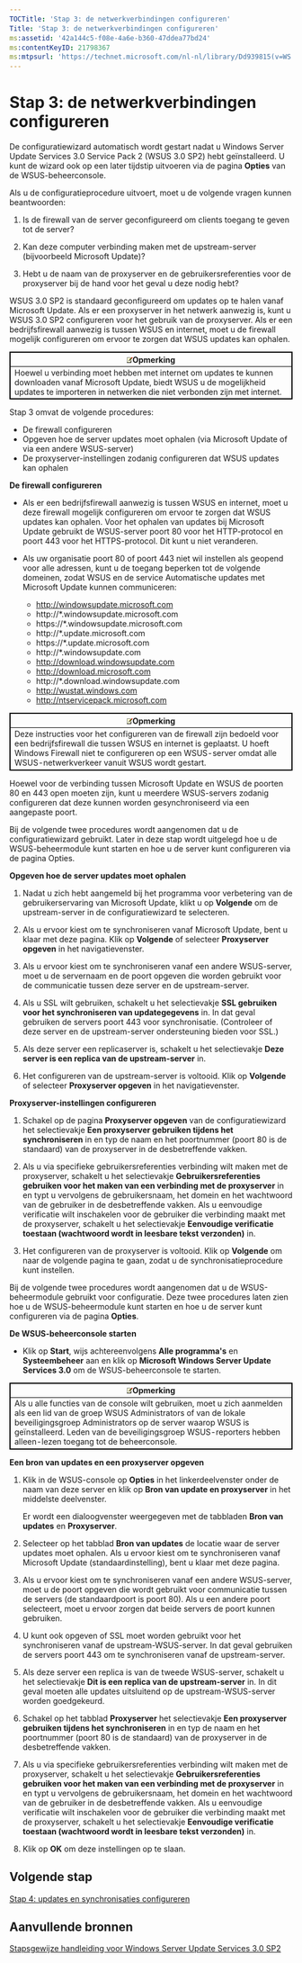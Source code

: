 ```yaml
---
TOCTitle: 'Stap 3: de netwerkverbindingen configureren'
Title: 'Stap 3: de netwerkverbindingen configureren'
ms:assetid: '42a144c5-f08e-4a6e-b360-47ddea77bd24'
ms:contentKeyID: 21798367
ms:mtpsurl: 'https://technet.microsoft.com/nl-nl/library/Dd939815(v=WS.10)'
---
```


Stap 3: de netwerkverbindingen configureren
===========================================

De configuratiewizard automatisch wordt gestart nadat u Windows Server Update Services 3.0 Service Pack 2 (WSUS 3.0 SP2) hebt geïnstalleerd. U kunt de wizard ook op een later tijdstip uitvoeren via de pagina **Opties** van de WSUS-beheerconsole.

Als u de configuratieprocedure uitvoert, moet u de volgende vragen kunnen beantwoorden:

1. Is de firewall van de server geconfigureerd om clients toegang te geven tot de server?

2. Kan deze computer verbinding maken met de upstream-server (bijvoorbeeld Microsoft Update)?

3. Hebt u de naam van de proxyserver en de gebruikersreferenties voor de proxyserver bij de hand voor het geval u deze nodig hebt?

WSUS 3.0 SP2 is standaard geconfigureerd om updates op te halen vanaf Microsoft Update. Als er een proxyserver in het netwerk aanwezig is, kunt u WSUS 3.0 SP2 configureren voor het gebruik van de proxyserver. Als er een bedrijfsfirewall aanwezig is tussen WSUS en internet, moet u de firewall mogelijk configureren om ervoor te zorgen dat WSUS updates kan ophalen.

 
<table style="border:1px solid black;">
<colgroup>
<col width="100%" />
</colgroup>
<thead>
<tr class="header">
<th style="border:1px solid black;" ><img src="images/Dd939815.note(WS.10).gif" />Opmerking</th>
</tr>
</thead>
<tbody>
<tr class="odd">
<td style="border:1px solid black;">Hoewel u verbinding moet hebben met internet om updates te kunnen downloaden vanaf Microsoft Update, biedt WSUS u de mogelijkheid updates te importeren in netwerken die niet verbonden zijn met internet.
</td>
</tr>
</tbody>
</table>
 

Stap 3 omvat de volgende procedures:

-   De firewall configureren
-   Opgeven hoe de server updates moet ophalen (via Microsoft Update of via een andere WSUS-server)
-   De proxyserver-instellingen zodanig configureren dat WSUS updates kan ophalen

**De firewall configureren**
-   Als er een bedrijfsfirewall aanwezig is tussen WSUS en internet, moet u deze firewall mogelijk configureren om ervoor te zorgen dat WSUS updates kan ophalen. Voor het ophalen van updates bij Microsoft Update gebruikt de WSUS-server poort 80 voor het HTTP-protocol en poort 443 voor het HTTPS-protocol. Dit kunt u niet veranderen.

-   Als uw organisatie poort 80 of poort 443 niet wil instellen als geopend voor alle adressen, kunt u de toegang beperken tot de volgende domeinen, zodat WSUS en de service Automatische updates met Microsoft Update kunnen communiceren:

    -   http://windowsupdate.microsoft.com
    -   http://\*.windowsupdate.microsoft.com
    -   https://\*.windowsupdate.microsoft.com
    -   http://\*.update.microsoft.com
    -   https://\*.update.microsoft.com
    -   http://\*.windowsupdate.com
    -   http://download.windowsupdate.com
    -   http://download.microsoft.com
    -   http://\*.download.windowsupdate.com
    -   http://wustat.windows.com
    -   http://ntservicepack.microsoft.com

 
<table style="border:1px solid black;">
<colgroup>
<col width="100%" />
</colgroup>
<thead>
<tr class="header">
<th style="border:1px solid black;" ><img src="images/Dd939815.note(WS.10).gif" />Opmerking</th>
</tr>
</thead>
<tbody>
<tr class="odd">
<td style="border:1px solid black;">Deze instructies voor het configureren van de firewall zijn bedoeld voor een bedrijfsfirewall die tussen WSUS en internet is geplaatst. U hoeft Windows Firewall niet te configureren op een WSUS-server omdat alle WSUS-netwerkverkeer vanuit WSUS wordt gestart.
</td>
</tr>
</tbody>
</table>
 

Hoewel voor de verbinding tussen Microsoft Update en WSUS de poorten 80 en 443 open moeten zijn, kunt u meerdere WSUS-servers zodanig configureren dat deze kunnen worden gesynchroniseerd via een aangepaste poort.

Bij de volgende twee procedures wordt aangenomen dat u de configuratiewizard gebruikt. Later in deze stap wordt uitgelegd hoe u de WSUS-beheermodule kunt starten en hoe u de server kunt configureren via de pagina Opties.

**Opgeven hoe de server updates moet ophalen**
1.  Nadat u zich hebt aangemeld bij het programma voor verbetering van de gebruikerservaring van Microsoft Update, klikt u op **Volgende** om de upstream-server in de configuratiewizard te selecteren.

2.  Als u ervoor kiest om te synchroniseren vanaf Microsoft Update, bent u klaar met deze pagina. Klik op **Volgende** of selecteer **Proxyserver opgeven** in het navigatievenster.

3.  Als u ervoor kiest om te synchroniseren vanaf een andere WSUS-server, moet u de servernaam en de poort opgeven die worden gebruikt voor de communicatie tussen deze server en de upstream-server.

4.  Als u SSL wilt gebruiken, schakelt u het selectievakje **SSL gebruiken voor het synchroniseren van updategegevens** in. In dat geval gebruiken de servers poort 443 voor synchronisatie. (Controleer of deze server en de upstream-server ondersteuning bieden voor SSL.)

5.  Als deze server een replicaserver is, schakelt u het selectievakje **Deze server is een replica van de upstream-server** in.

6.  Het configureren van de upstream-server is voltooid. Klik op **Volgende** of selecteer **Proxyserver opgeven** in het navigatievenster.

**Proxyserver-instellingen configureren**
1.  Schakel op de pagina **Proxyserver opgeven** van de configuratiewizard het selectievakje **Een proxyserver gebruiken tijdens het synchroniseren** in en typ de naam en het poortnummer (poort 80 is de standaard) van de proxyserver in de desbetreffende vakken.

2.  Als u via specifieke gebruikersreferenties verbinding wilt maken met de proxyserver, schakelt u het selectievakje **Gebruikersreferenties gebruiken voor het maken van een verbinding met de proxyserver** in en typt u vervolgens de gebruikersnaam, het domein en het wachtwoord van de gebruiker in de desbetreffende vakken. Als u eenvoudige verificatie wilt inschakelen voor de gebruiker die verbinding maakt met de proxyserver, schakelt u het selectievakje **Eenvoudige verificatie toestaan (wachtwoord wordt in leesbare tekst verzonden)** in.

3.  Het configureren van de proxyserver is voltooid. Klik op **Volgende** om naar de volgende pagina te gaan, zodat u de synchronisatieprocedure kunt instellen.

Bij de volgende twee procedures wordt aangenomen dat u de WSUS-beheermodule gebruikt voor configuratie. Deze twee procedures laten zien hoe u de WSUS-beheermodule kunt starten en hoe u de server kunt configureren via de pagina **Opties**.

**De WSUS-beheerconsole starten**
-   Klik op **Start**, wijs achtereenvolgens **Alle programma's** en **Systeembeheer** aan en klik op **Microsoft Windows Server Update Services 3.0** om de WSUS-beheerconsole te starten.

 
<table style="border:1px solid black;">
<colgroup>
<col width="100%" />
</colgroup>
<thead>
<tr class="header">
<th style="border:1px solid black;" ><img src="images/Dd939815.note(WS.10).gif" />Opmerking</th>
</tr>
</thead>
<tbody>
<tr class="odd">
<td style="border:1px solid black;">Als u alle functies van de console wilt gebruiken, moet u zich aanmelden als een lid van de groep WSUS Administrators of van de lokale beveiligingsgroep Administrators op de server waarop WSUS is geïnstalleerd. Leden van de beveiligingsgroep WSUS-reporters hebben alleen-lezen toegang tot de beheerconsole.
</td>
</tr>
</tbody>
</table>
 

**Een bron van updates en een proxyserver opgeven**
1.  Klik in de WSUS-console op **Opties** in het linkerdeelvenster onder de naam van deze server en klik op **Bron van update en proxyserver** in het middelste deelvenster.

    Er wordt een dialoogvenster weergegeven met de tabbladen **Bron van updates** en **Proxyserver**.

2.  Selecteer op het tabblad **Bron van updates** de locatie waar de server updates moet ophalen. Als u ervoor kiest om te synchroniseren vanaf Microsoft Update (standaardinstelling), bent u klaar met deze pagina.

3.  Als u ervoor kiest om te synchroniseren vanaf een andere WSUS-server, moet u de poort opgeven die wordt gebruikt voor communicatie tussen de servers (de standaardpoort is poort 80). Als u een andere poort selecteert, moet u ervoor zorgen dat beide servers de poort kunnen gebruiken.

4.  U kunt ook opgeven of SSL moet worden gebruikt voor het synchroniseren vanaf de upstream-WSUS-server. In dat geval gebruiken de servers poort 443 om te synchroniseren vanaf de upstream-server.

5.  Als deze server een replica is van de tweede WSUS-server, schakelt u het selectievakje **Dit is een replica van de upstream-server** in. In dit geval moeten alle updates uitsluitend op de upstream-WSUS-server worden goedgekeurd.

6.  Schakel op het tabblad **Proxyserver** het selectievakje **Een proxyserver gebruiken tijdens het synchroniseren** in en typ de naam en het poortnummer (poort 80 is de standaard) van de proxyserver in de desbetreffende vakken.

7.  Als u via specifieke gebruikersreferenties verbinding wilt maken met de proxyserver, schakelt u het selectievakje **Gebruikersreferenties gebruiken voor het maken van een verbinding met de proxyserver** in en typt u vervolgens de gebruikersnaam, het domein en het wachtwoord van de gebruiker in de desbetreffende vakken. Als u eenvoudige verificatie wilt inschakelen voor de gebruiker die verbinding maakt met de proxyserver, schakelt u het selectievakje **Eenvoudige verificatie toestaan (wachtwoord wordt in leesbare tekst verzonden)** in.

8.  Klik op **OK** om deze instellingen op te slaan.

Volgende stap
-------------

[Stap 4: updates en synchronisaties configureren](https://technet.microsoft.com/deeaa7e1-9b50-45cb-9537-d75f70de3405)

Aanvullende bronnen
-------------------

[Stapsgewijze handleiding voor Windows Server Update Services 3.0 SP2](https://technet.microsoft.com/4b504edc-93b3-45b0-a7e8-d0107f1a4442)
